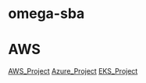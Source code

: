 # omega-sba

# AWS
[AWS_Project](https://omega-sba.cloudtech-training.com/)
[Azure_Project](https://omega-sba.eastus.cloudapp.azure.com/)
[EKS_Project](https://scbcepb3u9-app.brainupgrade.net/)

